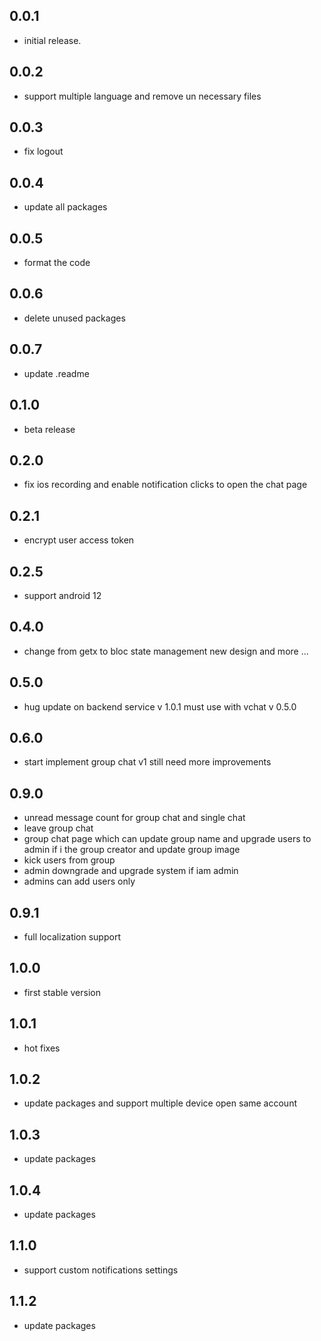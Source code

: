 ## 0.0.1

* initial release.

## 0.0.2

* support multiple language and remove un necessary files

## 0.0.3

* fix logout

## 0.0.4

* update all packages

## 0.0.5

* format the code

## 0.0.6

* delete unused packages

## 0.0.7

* update .readme

## 0.1.0

* beta release

## 0.2.0

* fix ios recording and enable notification clicks to open the chat page

## 0.2.1

* encrypt user access token

## 0.2.5

* support android 12

## 0.4.0

* change from getx to bloc state management new design and more ...

## 0.5.0

* hug update on backend service v 1.0.1 must use with vchat v 0.5.0

## 0.6.0 

* start implement group chat v1 still need more improvements 

## 0.9.0
* unread message count for group chat and single chat
* leave group chat 
* group chat page which can update group name and upgrade users to admin if i the group creator and update group image 
* kick users from group 
* admin downgrade and upgrade system if iam admin
* admins can add users only

## 0.9.1
* full localization support

## 1.0.0
* first stable version

## 1.0.1
* hot fixes

## 1.0.2
* update packages and support multiple device open same account

## 1.0.3
* update packages

## 1.0.4
* update packages

## 1.1.0
* support custom notifications settings
## 1.1.2
* update packages